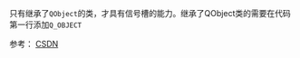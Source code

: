 只有继承了`QObject`的类，才具有信号槽的能力。继承了QObject类的需要在代码第一行添加`Q_OBJECT`

参考：
[CSDN](https://blog.csdn.net/czhzasui/article/details/81222200)
